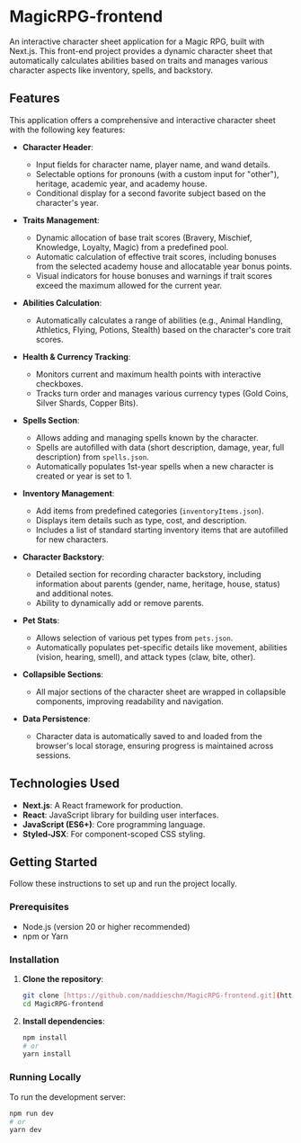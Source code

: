 # MagicRPG-frontend

An interactive character sheet application for a Magic RPG, built with Next.js. This front-end project provides a dynamic character sheet that automatically calculates abilities based on traits and manages various character aspects like inventory, spells, and backstory.

## Features

This application offers a comprehensive and interactive character sheet with the following key features:

* **Character Header**:
    * Input fields for character name, player name, and wand details.
    * Selectable options for pronouns (with a custom input for "other"), heritage, academic year, and academy house.
    * Conditional display for a second favorite subject based on the character's year.

* **Traits Management**:
    * Dynamic allocation of base trait scores (Bravery, Mischief, Knowledge, Loyalty, Magic) from a predefined pool.
    * Automatic calculation of effective trait scores, including bonuses from the selected academy house and allocatable year bonus points.
    * Visual indicators for house bonuses and warnings if trait scores exceed the maximum allowed for the current year.

* **Abilities Calculation**:
    * Automatically calculates a range of abilities (e.g., Animal Handling, Athletics, Flying, Potions, Stealth) based on the character's core trait scores.

* **Health & Currency Tracking**:
    * Monitors current and maximum health points with interactive checkboxes.
    * Tracks turn order and manages various currency types (Gold Coins, Silver Shards, Copper Bits).

* **Spells Section**:
    * Allows adding and managing spells known by the character.
    * Spells are autofilled with data (short description, damage, year, full description) from `spells.json`.
    * Automatically populates 1st-year spells when a new character is created or year is set to 1.

* **Inventory Management**:
    * Add items from predefined categories (`inventoryItems.json`).
    * Displays item details such as type, cost, and description.
    * Includes a list of standard starting inventory items that are autofilled for new characters.

* **Character Backstory**:
    * Detailed section for recording character backstory, including information about parents (gender, name, heritage, house, status) and additional notes.
    * Ability to dynamically add or remove parents.

* **Pet Stats**:
    * Allows selection of various pet types from `pets.json`.
    * Automatically populates pet-specific details like movement, abilities (vision, hearing, smell), and attack types (claw, bite, other).

* **Collapsible Sections**:
    * All major sections of the character sheet are wrapped in collapsible components, improving readability and navigation.

* **Data Persistence**:
    * Character data is automatically saved to and loaded from the browser's local storage, ensuring progress is maintained across sessions.

## Technologies Used

* **Next.js**: A React framework for production.
* **React**: JavaScript library for building user interfaces.
* **JavaScript (ES6+)**: Core programming language.
* **Styled-JSX**: For component-scoped CSS styling.

## Getting Started

Follow these instructions to set up and run the project locally.

### Prerequisites

* Node.js (version 20 or higher recommended)
* npm or Yarn

### Installation

1.  **Clone the repository**:
    ```bash
    git clone [https://github.com/maddieschm/MagicRPG-frontend.git](https://github.com/maddieschm/MagicRPG-frontend.git)
    cd MagicRPG-frontend
    ```

2.  **Install dependencies**:
    ```bash
    npm install
    # or
    yarn install
    ```

### Running Locally

To run the development server:

```bash
npm run dev
# or
yarn dev